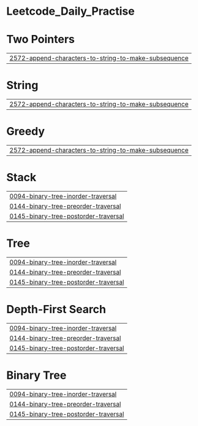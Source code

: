 # Leetcode_Daily_Practise


# Two Pointers
|  |
| ------- |
| [2572-append-characters-to-string-to-make-subsequence](https://github.com/kyrios12/Leetcode_Daily_Practise/tree/master/2572-append-characters-to-string-to-make-subsequence) |
# String
|  |
| ------- |
| [2572-append-characters-to-string-to-make-subsequence](https://github.com/kyrios12/Leetcode_Daily_Practise/tree/master/2572-append-characters-to-string-to-make-subsequence) |
# Greedy
|  |
| ------- |
| [2572-append-characters-to-string-to-make-subsequence](https://github.com/kyrios12/Leetcode_Daily_Practise/tree/master/2572-append-characters-to-string-to-make-subsequence) |
# Stack
|  |
| ------- |
| [0094-binary-tree-inorder-traversal](https://github.com/kyrios12/Leetcode_Daily_Practise/tree/master/0094-binary-tree-inorder-traversal) |
| [0144-binary-tree-preorder-traversal](https://github.com/kyrios12/Leetcode_Daily_Practise/tree/master/0144-binary-tree-preorder-traversal) |
| [0145-binary-tree-postorder-traversal](https://github.com/kyrios12/Leetcode_Daily_Practise/tree/master/0145-binary-tree-postorder-traversal) |
# Tree
|  |
| ------- |
| [0094-binary-tree-inorder-traversal](https://github.com/kyrios12/Leetcode_Daily_Practise/tree/master/0094-binary-tree-inorder-traversal) |
| [0144-binary-tree-preorder-traversal](https://github.com/kyrios12/Leetcode_Daily_Practise/tree/master/0144-binary-tree-preorder-traversal) |
| [0145-binary-tree-postorder-traversal](https://github.com/kyrios12/Leetcode_Daily_Practise/tree/master/0145-binary-tree-postorder-traversal) |
# Depth-First Search
|  |
| ------- |
| [0094-binary-tree-inorder-traversal](https://github.com/kyrios12/Leetcode_Daily_Practise/tree/master/0094-binary-tree-inorder-traversal) |
| [0144-binary-tree-preorder-traversal](https://github.com/kyrios12/Leetcode_Daily_Practise/tree/master/0144-binary-tree-preorder-traversal) |
| [0145-binary-tree-postorder-traversal](https://github.com/kyrios12/Leetcode_Daily_Practise/tree/master/0145-binary-tree-postorder-traversal) |
# Binary Tree
|  |
| ------- |
| [0094-binary-tree-inorder-traversal](https://github.com/kyrios12/Leetcode_Daily_Practise/tree/master/0094-binary-tree-inorder-traversal) |
| [0144-binary-tree-preorder-traversal](https://github.com/kyrios12/Leetcode_Daily_Practise/tree/master/0144-binary-tree-preorder-traversal) |
| [0145-binary-tree-postorder-traversal](https://github.com/kyrios12/Leetcode_Daily_Practise/tree/master/0145-binary-tree-postorder-traversal) |